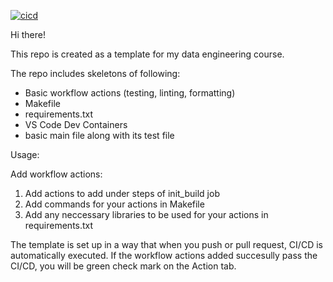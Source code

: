 [![cicd](https://github.com/nogibjj/Python_template_ID706/actions/workflows/python.yml/badge.svg)](https://github.com/nogibjj/Python_template_ID706/actions/workflows/python.yml)

Hi there! 

 This repo is created as a template for my data engineering course. 

 The repo includes skeletons of following:

 * Basic workflow actions (testing, linting, formatting)
 * Makefile
 * requirements.txt
 * VS Code Dev Containers
 * basic main file along with its test file

 Usage: 

 Add workflow actions: 
 1. Add actions to add under steps of init_build job
 2. Add commands for your actions in Makefile
 3. Add any neccessary libraries to be used for your actions in requirements.txt

 The template is set up in a way that when you push or pull request, CI/CD is automatically executed. 
 If the workflow actions added succesully pass the CI/CD, you will be green check mark on the Action tab.
